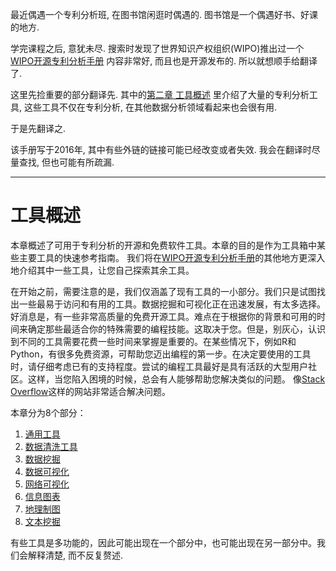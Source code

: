 <!--
.. title: 专利分析工具概述(0)
.. slug: WIPO_analytics_tools_0
.. date: 2019-12-07 12:00 UTC+08:00
.. tags: WIPO_analytics_tools, patent
.. category: patent
.. link:
.. description:
.. type: text
-->

最近偶遇一个专利分析班, 在图书馆闲逛时偶遇的. 图书馆是一个偶遇好书、好课的地方. 

学完课程之后, 意犹未尽. 搜索时发现了世界知识产权组织(WIPO)推出过一个[WIPO开源专利分析手册](https://wipo-analytics.github.io/) 内容非常好, 而且也是开源发布的. 所以就想顺手给翻译了. 

这里先捡重要的部分翻译先. 其中的[第二章 工具概述](https://wipo-analytics.github.io/an-overview-of-tools.html) 里介绍了大量的专利分析工具, 这些工具不仅在专利分析, 在其他数据分析领域看起来也会很有用. 

于是先翻译之.

该手册写于2016年, 其中有些外链的链接可能已经改变或者失效. 我会在翻译时尽量查找, 但也可能有所疏漏. 

<!-- TEASER_END -->

----


# 工具概述

本章概述了可用于专利分析的开源和免费软件工具。本章的目的是作为工具箱中某些主要工具的快速参考指南。 我们将在[WIPO开源专利分析手册](https://wipo-analytics.github.io/)的其他地方更深入地介绍其中一些工具，让您自己探索其余工具。

在开始之前，需要注意的是，我们仅涵盖了现有工具的一小部分。我们只是试图找出一些最易于访问和有用的工具。数据挖掘和可视化正在迅速发展，有太多选择。好消息是，有一些非常高质量的免费开源工具。难点在于根据你的背景和可用的时间来确定那些最适合你的特殊需要的编程技能。这取决于您。但是，别灰心，认识到不同的工具需要花费一些时间来掌握是重要的。在某些情况下，例如R和Python，有很多免费资源，可帮助您迈出编程的第一步。在决定要使用的工具时，请仔细考虑已有的支持程度。尝试的编程工具最好是具有活跃的大型用户社区。这样，当您陷入困境的时候，总会有人能够帮助您解决类似的问题。 像[Stack Overflow](http://stackoverflow.com )这样的网站非常适合解决问题。

本章分为8个部分：

1. [通用工具](../WIPO_analytics_tools_1/)
2. [数据清洗工具](../WIPO_analytics_tools_2/)
3. [数据挖掘](../WIPO_analytics_tools_3/)
4. [数据可视化](../WIPO_analytics_tools_4/)
5. [网络可视化](../WIPO_analytics_tools_5/)
6. [信息图表](../WIPO_analytics_tools_6/)
7. [地理制图](../WIPO_analytics_tools_7/)
8. [文本挖掘](../WIPO_analytics_tools_8/)

有些工具是多功能的，因此可能出现在一个部分中，也可能出现在另一部分中。我们会解释清楚, 而不反复赘述.